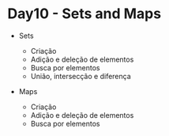 # Day10 - Sets and Maps

* Sets
    * Criação
    * Adição e deleção de elementos
    * Busca por elementos
    * União, intersecção e diferença

* Maps
    * Criação
    * Adição e deleção de elementos
    * Busca por elementos
